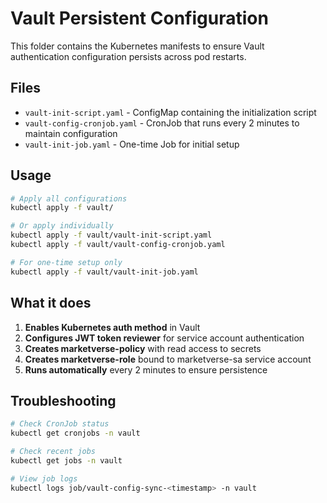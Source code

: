 # Vault Persistent Configuration

This folder contains the Kubernetes manifests to ensure Vault authentication configuration persists across pod restarts.

## Files

- `vault-init-script.yaml` - ConfigMap containing the initialization script
- `vault-config-cronjob.yaml` - CronJob that runs every 2 minutes to maintain configuration
- `vault-init-job.yaml` - One-time Job for initial setup

## Usage

```bash
# Apply all configurations
kubectl apply -f vault/

# Or apply individually
kubectl apply -f vault/vault-init-script.yaml
kubectl apply -f vault/vault-config-cronjob.yaml

# For one-time setup only
kubectl apply -f vault/vault-init-job.yaml
```

## What it does

1. **Enables Kubernetes auth method** in Vault
2. **Configures JWT token reviewer** for service account authentication  
3. **Creates marketverse-policy** with read access to secrets
4. **Creates marketverse-role** bound to marketverse-sa service account
5. **Runs automatically** every 2 minutes to ensure persistence

## Troubleshooting

```bash
# Check CronJob status
kubectl get cronjobs -n vault

# Check recent jobs
kubectl get jobs -n vault

# View job logs
kubectl logs job/vault-config-sync-<timestamp> -n vault
```
